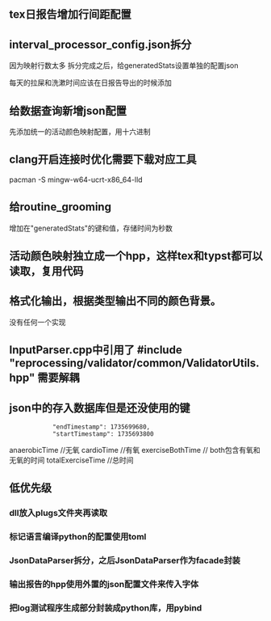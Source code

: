 ## tex日报告增加行间距配置


## interval_processor_config.json拆分
因为映射行数太多
拆分完成之后，给generatedStats设置单独的配置json

每天的拉屎和洗漱时间应该在日报告导出的时候添加

## 给数据查询新增json配置
先添加统一的活动颜色映射配置，用十六进制


## clang开启连接时优化需要下载对应工具
pacman -S mingw-w64-ucrt-x86_64-lld


## 给routine_grooming                
增加在"generatedStats"的键和值，存储时间为秒数



## 活动颜色映射独立成一个hpp，这样tex和typst都可以读取，复用代码

## 格式化输出，根据类型输出不同的颜色背景。
没有任何一个实现




## InputParser.cpp中引用了 #include "reprocessing/validator/common/ValidatorUtils.hpp" 需要解耦

## json中的存入数据库但是还没使用的键

                "endTimestamp": 1735699680,
                "startTimestamp": 1735693800
anaerobicTime //无氧
cardioTime //有氧 
exerciseBothTime // both包含有氧和无氧的时间
totalExerciseTime //总时间




## 低优先级
### dll放入plugs文件夹再读取

### 标记语言编译python的配置使用toml
### JsonDataParser拆分，之后JsonDataParser作为facade封装
### 输出报告的hpp使用外置的json配置文件来传入字体
### 把log测试程序生成部分封装成python库，用pybind
